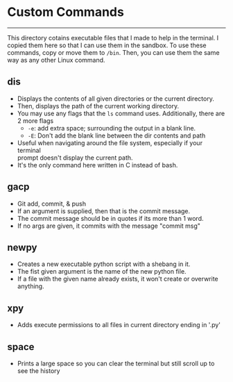 # Custom Commands

---
This directory cotains executable files  that I made to help in the terminal.
I copied them here so that I can use them in the sandbox. To use these commands,
copy or move them to `/bin`. Then, you can use them the same way as any other
Linux command. 

## dis
- Displays the contents of all given directories or the current directory.
- Then, displays the path of the current working directory.
- You may use any flags that the `ls` command uses. Additionally, there are 2 more flags
  - `-e`: add extra space; surrounding the output in a blank line.
  - `-E`: Don't add the blank line between the dir contents and path
- Useful when navigating around the file system, especially if your terminal\
prompt doesn't display the current path.
- It's the only command here written in C instead of bash.

## gacp
- Git add, commit, & push
- If an argument is supplied, then that is the commit message.
- The commit message should be in quotes if its more than 1 word.
- If no args are given, it commits with the message "commit msg"

## newpy
- Creates a new executable python script with a shebang in it.
- The fist given argument is the name of the new python file. 
- If a file with the given name already exists, it won't create or overwrite anything.

## xpy
- Adds execute permissions to all files in current directory ending in '.py'

## space
- Prints a large space so you can clear the terminal but still scroll up to see the history
